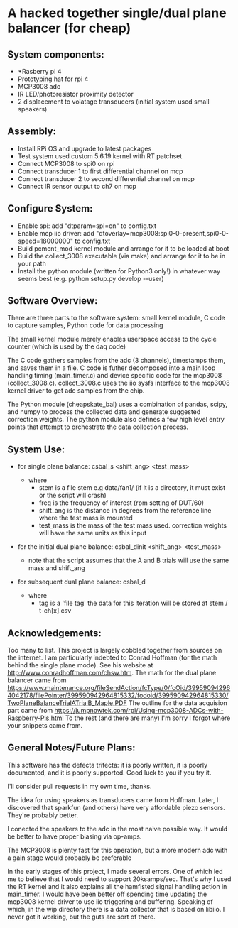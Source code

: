 # A hacked together single/dual plane balancer (for cheap)

## System components:
  - *Rasberry pi 4
  - Prototyping hat for rpi 4
  - MCP3008 adc
  - IR LED/photoresistor proximity detector
  - 2 displacement to volatage transducers (initial system used small speakers)


## Assembly:
  - Install RPi OS and upgrade to latest packages
  - Test system used custom 5.6.19 kernel with RT patchset
  - Connect MCP3008 to spi0 on rpi
  - Connect transducer 1 to first differential channel on mcp
  - Connect transducer 2 to second differential channel on mcp
  - Connect IR sensor output to ch7 on mcp

## Configure System:
  - Enable spi: add "dtparam=spi=on" to config.txt
  - Enable mcp iio driver: add "dtoverlay=mcp3008:spi0-0-present,spi0-0-speed=18000000" to config.txt
  - Build pcmcnt_mod kernel module and arrange for it to be loaded at boot
  - Build the collect_3008 executable (via make) and arrange for it to be in your path
  - Install the python module (written for Python3 only!) in whatever way seems best (e.g. python setup.py develop --user)

## Software Overview:
  There are three parts to the software system: small kernel module, C code to capture samples, Python code for data processing

  The small kernel module merely enables userspace access to the cycle counter (which is used by the daq code)

  The C code gathers samples from the adc (3 channels), timestamps them, and saves them in a file.  C code is futher decomposed
  into a main loop handling timing (main_timer.c) and device specific code for the mcp3008 (collect_3008.c).  collect_3008.c
  uses the iio sysfs interface to the mcp3008 kernel driver to get adc samples from the chip.

  The Python module (cheapskate_bal) uses a combination of pandas, scipy, and numpy to process the collected data and generate
  suggested correction weights.  The python module also defines a few high level entry points that attempt to orchestrate the
  data collection process.

## System Use:
  - for single plane balance: csbal_s <stem> <freq> <shift_ang> <test_mass>
    - where
      - stem is a file stem e.g data/fan1/  (if it is a directory, it must exist or the script will crash)
      - freq is the frequency of interest (rpm setting of DUT/60)
      - shift_ang is the distance in degrees from the reference line where the test mass is mounted
      - test_mass is the mass of the test mass used. correction weights will have the same units as this input

  - for the initial dual plane balance: csbal_dinit <stem> <freq> <shift_ang> <test_mass> 
      - note that the script assumes that the A and B trials will use the same mass and shift_ang

  - for subsequent dual plane balance: csbal_d <stem> <tag>
      - where 
        - tag is a 'file tag' the data for this iteration will be stored at stem / t<tag>-ch[x].csv

## Acknowledgements:
  Too many to list.  This project is largely cobbled together from sources on the internet.  I am particularly
  indebted to Conrad Hoffman (for the math behind the single plane mode).  See his website at http://www.conradhoffman.com/chsw.htm.
  The math for the dual plane balancer came from https://www.maintenance.org/fileSendAction/fcType/0/fcOid/399590942964042178/filePointer/399590942964815332/fodoid/399590942964815330/TwoPlaneBalanceTrialATrialB_Maple.PDF 
  The outline for the data acquision part came from https://jumpnowtek.com/rpi/Using-mcp3008-ADCs-with-Raspberry-Pis.html
  To the rest (and there are many) I'm sorry I forgot where your snippets came from.


## General Notes/Future Plans:
  This software has the defecta trifecta: it is poorly written, it is poorly documented, and it is poorly supported.  Good luck to you if you try it.

  I'll consider pull requests in my own time, thanks.

  The idea for using speakers as transducers came from Hoffman.  Later, I discovered that sparkfun (and others) have very affordable piezo sensors. They're probably better.

  I conected the speakers to the adc in the most naive possible way.  It would be better to have proper biasing via op-amps.

  The MCP3008 is plenty fast for this operation, but a more modern adc with a gain stage would probably be preferable

  In the early stages of this project, I made several errors.  One of which led me to believe that I would need to support 20ksamps/sec. That's why I used the RT kernel and
  it also explains all the hamfisted signal handling action in main_timer.  I would have been better off spending time updating the mcp3008 kernel driver to use iio triggering
  and buffering.  Speaking of which, in the wip directory there is a data collector that is based on libiio.  I never got it working, but the guts are sort of there.

